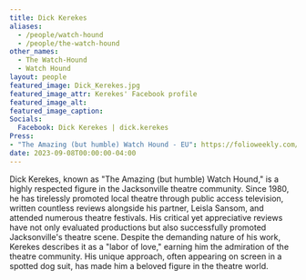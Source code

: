 ```yaml
---
title: Dick Kerekes
aliases: 
  - /people/watch-hound
  - /people/the-watch-hound
other_names:
  - The Watch-Hound
  - Watch Hound
layout: people
featured_image: Dick_Kerekes.jpg
featured_image_attr: Kerekes' Facebook profile
featured_image_alt: 
featured_image_caption: 
Socials:
  Facebook: Dick Kerekes | dick.kerekes
Press:
- "The Amazing (but humble) Watch Hound - EU": https://folioweekly.com/2015/09/06/smooch-the-pooch-celebrating-35-years-of-the-amazing-but-humble-watch-hound/
date: 2023-09-08T00:00:00-04:00
---
```

Dick Kerekes, known as "The Amazing (but humble) Watch Hound," is a highly respected figure in the Jacksonville theatre community. Since 1980, he has tirelessly promoted local theatre through public access television, written countless reviews alongside his partner, Leisla Sansom, and attended numerous theatre festivals. His critical yet appreciative reviews have not only evaluated productions but also successfully promoted Jacksonville's theatre scene. Despite the demanding nature of his work, Kerekes describes it as a "labor of love," earning him the admiration of the theatre community. His unique approach, often appearing on screen in a spotted dog suit, has made him a beloved figure in the theatre world.
